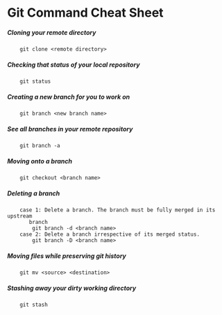 # Git Command Cheat Sheet

##### Cloning your remote directory
		git clone <remote directory>

##### Checking that status of your local repository
		git status

##### Creating a new branch for you to work on
		git branch <new branch name>

##### See all branches in your remote repository
		git branch -a

##### Moving onto a branch
		
		git checkout <branch name>

##### Deleting a branch
		case 1: Delete a branch. The branch must be fully merged in its upstream
           branch
			git branch -d <branch name>
		case 2: Delete a branch irrespective of its merged status.
			git branch -D <branch name>			

##### Moving files while preserving git history
		git mv <source> <destination>

##### Stashing away your dirty working directory
		git stash
 
